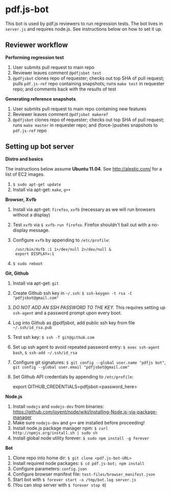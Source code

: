 # pdf.js-bot

This bot is used by pdf.js reviewers to run regression tests. The bot lives in `server.js` and requires node.js. See instructions below on how to set it up.


## Reviewer workflow

**Performing regression test**

1. User submits pull request to main repo
2. Reviewer leaves comment `@pdfjsbot test`
3. `@pdfjsbot` clones repo of requester; checks out top SHA of pull request; pulls `pdf.js-ref` repo containing snapshots; runs `make test` in requester repo; and comments back with the results of test

**Generating reference snapshots**

1. User submits pull request to main repo containing new features
1. Reviewer leaves comment `@pdfjsbot makeref`
2. `@pdfjsbot` clones repo of requester; checks out top SHA of pull request; runs `make master` in requester repo; and (force-)pushes snapshots to `pdf.js-ref` repo


## Setting up bot server

**Distro and basics**

The instructions below assume **Ubuntu 11.04**. See http://alestic.com/ for a list of EC2 images.

1. `$ sudo apt-get update`
1. Install via apt-get: `make`, `g++`

**Browser, Xvfb**

1. Install via apt-get: `firefox`, `xvfb` (necessary as we will run browsers without a display)
1. Test `xvfb` via `$ xvfb-run firefox`. Firefox shouldn't bail out with a no-display message.
1. Configure `xvfb` by appending to `/etc/profile`:

        /usr/bin/Xvfb :1 1>/dev/null 2>/dev/null &
        export DISPLAY=:1

1. `$ sudo reboot`

**Git, Github**

1. Install via apt-get: `git`
1. Create Github ssh key in `~/.ssh`: `$ ssh-keygen -t rsa -C "pdfjsbot@gmail.com"`
1. _DO NOT ADD AN SSH PASSWORD TO THE KEY._ This requires setting up `ssh-agent` and a password prompt upon every boot.
1. Log into Github as @pdfjsbot, add public ssh key from file `~/.ssh/id_rsa.pub`
1. Test ssh key: `$ ssh -T git@github.com`
1. Set up ssh agent to avoid repeated password entry: `$ exec ssh-agent bash`, `$ ssh-add ~/.ssh/id_rsa`
1. Configure git signatures: `$ git config --global user.name "pdfjs bot"`, `git config --global user.email "pdfjsbot@gmail.com"`
1. Set Github API credentials by appending to `/etc/profile`:

    export GITHUB_CREDENTIALS=pdfjsbot:<password_here>

**Node.js**

1. Install `nodejs` and `nodejs-dev` from binaries: https://github.com/joyent/node/wiki/Installing-Node.js-via-package-manager
1. Make sure `nodejs-dev` and `g++` are installed before proceeding!
1. Install node.js package manager npm: `$ curl http://npmjs.org/install.sh | sudo sh`
1. Install global node utility forever: `$ sudo npm install -g forever`


**Bot**

1. Clone repo into home dir: `$ git clone <pdf.js-bot-URL>`
1. Install required node packages: `$ cd pdf.js-bot; npm install`
1. Configure parameters: `config.json`
1. Configure browser manifest file: `test-files/browser_manifest.json`
1. Start bot with `$ forever start -o /tmp/bot.log server.js`
1. (You can stop server with `$ forever stop 0`)
